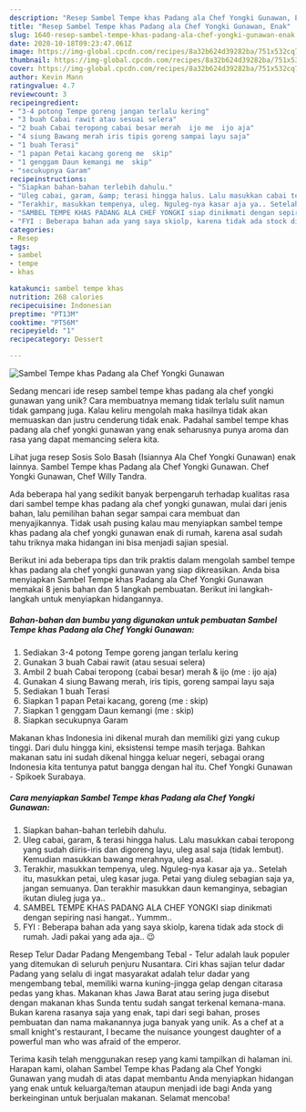 ```yaml
---
description: "Resep Sambel Tempe khas Padang ala Chef Yongki Gunawan, Enak"
title: "Resep Sambel Tempe khas Padang ala Chef Yongki Gunawan, Enak"
slug: 1640-resep-sambel-tempe-khas-padang-ala-chef-yongki-gunawan-enak
date: 2020-10-18T09:23:47.061Z
image: https://img-global.cpcdn.com/recipes/8a32b624d39282ba/751x532cq70/sambel-tempe-khas-padang-ala-chef-yongki-gunawan-foto-resep-utama.jpg
thumbnail: https://img-global.cpcdn.com/recipes/8a32b624d39282ba/751x532cq70/sambel-tempe-khas-padang-ala-chef-yongki-gunawan-foto-resep-utama.jpg
cover: https://img-global.cpcdn.com/recipes/8a32b624d39282ba/751x532cq70/sambel-tempe-khas-padang-ala-chef-yongki-gunawan-foto-resep-utama.jpg
author: Kevin Mann
ratingvalue: 4.7
reviewcount: 3
recipeingredient:
- "3-4 potong Tempe goreng jangan terlalu kering"
- "3 buah Cabai rawit atau sesuai selera"
- "2 buah Cabai teropong cabai besar merah  ijo me  ijo aja"
- "4 siung Bawang merah iris tipis goreng sampai layu saja"
- "1 buah Terasi"
- "1 papan Petai kacang goreng me  skip"
- "1 genggam Daun kemangi me  skip"
- "secukupnya Garam"
recipeinstructions:
- "Siapkan bahan-bahan terlebih dahulu."
- "Uleg cabai, garam, &amp; terasi hingga halus. Lalu masukkan cabai teropong yang sudah diiris-iris dan digoreng layu, uleg asal saja (tidak lembut). Kemudian masukkan bawang merahnya, uleg asal."
- "Terakhir, masukkan tempenya, uleg. Nguleg-nya kasar aja ya.. Setelah itu, masukkan petai, uleg kasar juga. Petai yang diuleg sebagian saja ya, jangan semuanya. Dan terakhir masukkan daun kemanginya, sebagian ikutan diuleg juga ya.."
- "SAMBEL TEMPE KHAS PADANG ALA CHEF YONGKI siap dinikmati dengan sepiring nasi hangat.. Yummm.."
- "FYI : Beberapa bahan ada yang saya skiolp, karena tidak ada stock di rumah. Jadi pakai yang ada aja.. 😉"
categories:
- Resep
tags:
- sambel
- tempe
- khas

katakunci: sambel tempe khas 
nutrition: 268 calories
recipecuisine: Indonesian
preptime: "PT13M"
cooktime: "PT56M"
recipeyield: "1"
recipecategory: Dessert

---
```



![Sambel Tempe khas Padang ala Chef Yongki Gunawan](https://img-global.cpcdn.com/recipes/8a32b624d39282ba/751x532cq70/sambel-tempe-khas-padang-ala-chef-yongki-gunawan-foto-resep-utama.jpg)

Sedang mencari ide resep sambel tempe khas padang ala chef yongki gunawan yang unik? Cara membuatnya memang tidak terlalu sulit namun tidak gampang juga. Kalau keliru mengolah maka hasilnya tidak akan memuaskan dan justru cenderung tidak enak. Padahal sambel tempe khas padang ala chef yongki gunawan yang enak seharusnya punya aroma dan rasa yang dapat memancing selera kita.

Lihat juga resep Sosis Solo Basah (Isiannya Ala Chef Yongki Gunawan) enak lainnya. Sambel Tempe khas Padang ala Chef Yongki Gunawan. Chef Yongki Gunawan, Chef Willy Tandra.

Ada beberapa hal yang sedikit banyak berpengaruh terhadap kualitas rasa dari sambel tempe khas padang ala chef yongki gunawan, mulai dari jenis bahan, lalu pemilihan bahan segar sampai cara membuat dan menyajikannya. Tidak usah pusing kalau mau menyiapkan sambel tempe khas padang ala chef yongki gunawan enak di rumah, karena asal sudah tahu triknya maka hidangan ini bisa menjadi sajian spesial.


Berikut ini ada beberapa tips dan trik praktis dalam mengolah sambel tempe khas padang ala chef yongki gunawan yang siap dikreasikan. Anda bisa menyiapkan Sambel Tempe khas Padang ala Chef Yongki Gunawan memakai 8 jenis bahan dan 5 langkah pembuatan. Berikut ini langkah-langkah untuk menyiapkan hidangannya.

<!--inarticleads1-->

##### Bahan-bahan dan bumbu yang digunakan untuk pembuatan Sambel Tempe khas Padang ala Chef Yongki Gunawan:

1. Sediakan 3-4 potong Tempe goreng jangan terlalu kering
1. Gunakan 3 buah Cabai rawit (atau sesuai selera)
1. Ambil 2 buah Cabai teropong (cabai besar) merah &amp; ijo (me : ijo aja)
1. Gunakan 4 siung Bawang merah, iris tipis, goreng sampai layu saja
1. Sediakan 1 buah Terasi
1. Siapkan 1 papan Petai kacang, goreng (me : skip)
1. Siapkan 1 genggam Daun kemangi (me : skip)
1. Siapkan secukupnya Garam


Makanan khas Indonesia ini dikenal murah dan memiliki gizi yang cukup tinggi. Dari dulu hingga kini, eksistensi tempe masih terjaga. Bahkan makanan satu ini sudah dikenal hingga keluar negeri, sebagai orang Indonesia kita tentunya patut bangga dengan hal itu. Chef Yongki Gunawan - Spikoek Surabaya. 

<!--inarticleads2-->

##### Cara menyiapkan Sambel Tempe khas Padang ala Chef Yongki Gunawan:

1. Siapkan bahan-bahan terlebih dahulu.
1. Uleg cabai, garam, &amp; terasi hingga halus. Lalu masukkan cabai teropong yang sudah diiris-iris dan digoreng layu, uleg asal saja (tidak lembut). Kemudian masukkan bawang merahnya, uleg asal.
1. Terakhir, masukkan tempenya, uleg. Nguleg-nya kasar aja ya.. Setelah itu, masukkan petai, uleg kasar juga. Petai yang diuleg sebagian saja ya, jangan semuanya. Dan terakhir masukkan daun kemanginya, sebagian ikutan diuleg juga ya..
1. SAMBEL TEMPE KHAS PADANG ALA CHEF YONGKI siap dinikmati dengan sepiring nasi hangat.. Yummm..
1. FYI : Beberapa bahan ada yang saya skiolp, karena tidak ada stock di rumah. Jadi pakai yang ada aja.. 😉


Resep Telur Dadar Padang Mengembang Tebal - Telur adalah lauk populer yang ditemukan di seluruh penjuru Nusantara. Ciri khas sajian telur dadar Padang yang selalu di ingat masyarakat adalah telur dadar yang mengembang tebal, memiliki warna kuning-jingga gelap dengan citarasa pedas yang khas. Makanan khas Jawa Barat atau sering juga disebut dengan makanan khas Sunda tentu sudah sangat terkenal kemana-mana. Bukan karena rasanya saja yang enak, tapi dari segi bahan, proses pembuatan dan nama makanannya juga banyak yang unik. As a chef at a small knight&#39;s restaurant, I became the nuisance youngest daughter of a powerful man who was afraid of the emperor. 

Terima kasih telah menggunakan resep yang kami tampilkan di halaman ini. Harapan kami, olahan Sambel Tempe khas Padang ala Chef Yongki Gunawan yang mudah di atas dapat membantu Anda menyiapkan hidangan yang enak untuk keluarga/teman ataupun menjadi ide bagi Anda yang berkeinginan untuk berjualan makanan. Selamat mencoba!
